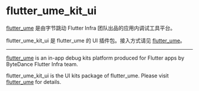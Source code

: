 # flutter_ume_kit_ui

[flutter_ume](https://pub.dev/packages/flutter_ume) 是由字节跳动 Flutter Infra 团队出品的应用内调试工具平台。

flutter_ume_kit_ui 是 flutter_ume 的 UI 插件包。接入方式请见 [flutter_ume](https://pub.dev/packages/flutter_ume)。

----

[flutter_ume](https://pub.dev/packages/flutter_ume) is an in-app debug kits platform produced for Flutter apps by ByteDance Flutter Infra team.

flutter_ume_kit_ui is the UI kits package of flutter_ume. Please visit [flutter_ume](https://pub.dev/packages/flutter_ume) for details.
